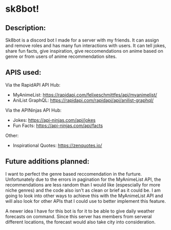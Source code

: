 # sk8bot!

## Description:
Sk8bot is a discord bot I made for a server with my friends. It can assign and remove roles and has many fun interactions with users. It can tell jokes, share fun facts, give inspiration, give reccomendations on anime based on genre or from users of anime recommendation sites. 

## APIS used:
Via the RapidAPI API Hub:
- MyAnimeList: https://rapidapi.com/felixeschmittfes/api/myanimelist/
- AniList GraphQL: https://rapidapi.com/rapidapi/api/anilist-graphql/

Via the APINinjas API Hub:
- Jokes: https://api-ninjas.com/api/jokes
- Fun Facts: https://api-ninjas.com/api/facts

Other:
- Inspirational Quotes: https://zenquotes.io/

## Future additions planned:
I want to perfect the genre based reccomendation in the furture. Unfortunately due to the errors in pagination for the MyAnimeList API, the recommendations are less random than I would like (espescially for more niche genres) and the code also isn't as clean or brief as it could be. I am going to look into other ways to achieve this with the MyAnimeList API and will also look for other APIs that I could use to better implement this feature.

A newer idea I have for this bot is for it to be able to give daily weather forecasts on command. Since this server has members from serveral different locations, the forecast would also take city into consideration.

